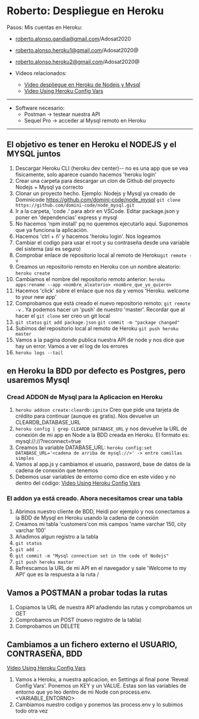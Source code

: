 # Roberto: Despliegue en Heroku
Pasos:
Mis cuentas en Heroku:
* roberto.alonso.gandia@gmail.com/Adosat2020
* roberto.alonso.heroku1@gmail.com/Adosat2020@
* roberto.alonso.heroku2@gmail.com/Adosat2020@

* Videos relacionados:
  * [Video despliegue en Heroku de Nodejs y Mysql](https://www.youtube.com/watch?v=FEK2i4f8gNU "Click to go to the Video")
  * [Video Using Heroku Config Vars](https://www.youtube.com/watch?v=dw1y7qwNb4E&t=647s "Click to go to the Video")
___
* Software necesario:
  * Postman -> testear nuestra API
  * Sequel Pro -> acceder al Mysql remoto en Heroku
___
## El objetivo es tener en Heroku el NODEJS y el MYSQL juntos

1. Descargar Heroku CLI (heroku dev center)-- no es una app que se vea fisicamente, solo aparece cuando hacemos 'heroku login'
1. Crear una carpeta para descargar un clon de Github del proyecto Nodejs + Mysql ya correcto
1. Clonar un proyecto hecho.  Ejemplo: Nodejs y Mysql ya creado
    de Dominicode https://github.com/domini-code/node_mysql
    `git clone https://github.com/domini-code/node_mysql.git`
1. Ir a la carpeta, 'code .' para abrir en VSCode. Editar package.json y poner en 'dependencias' express y mysql
1. No hacemos 'npm install' pq no queremos ejecutarlo aqui. Suponemos que ya funciona la aplicación.
1. Hacemos 'ctrl + ñ' y hacemos 'heroku login'. Nos logeamos
1. Cambiar el codigo para usar el root y su contraseña desde una variable del sistema (asi es seguro)
1. Comprobar enlace de repositorio local al remoto de Heroku`git remote -v`
1. Creamos un repositorio remoto en Heroku con un nombre aleatorio: `heroku create`
1. Cambiamos el nombre del repositorio remoto anterior: `heroku apps:rename --app <nombre_aleatorio> <nombre_que_yo_quiero>`
1. Hacemos 'click' sobre el enlace que nos da y vemos 'Heroku. welcome to your new app'
1. Comprobamos que está creado el nuevo repositorio remoto: `git remote -v` . Ya podemos hacer un 'push' de nuestro 'master'.
Recordar que al hacer el `git clone` ser creo un git local
1. `git status` `git add package.json` `git commit -m "package changed"`
1. Subimos del repositorio local al remoto de Heroku `git push heroku master`
1. Vamos a la pagina donde publica nuestra API de node y nos dice que hay un error. Vamos a ver el log de los errores
1. `heroku logs --tail`
## en Heroku la BDD por defecto es Postgres, pero usaremos Mysql
### Cread ADDON de Mysql para la Aplicacion en Heroku
1. `heroku addson create:cleardb:ignite` Creo que pide una tarjeta de crédito para continuar (aunque es gratis).
Nos devuelve un CLEARDB_DATABASE_URL
1. `heroku config | grep CLEARDB_DATABASE_URL` y nos devuelve la URL de conexión de mi app en Node a la BDD creada en Heroku.
El formato es: mysql://<usuario>:<password>/<host>/<nombreBDD>?reconnect=true
1. Creamos la variable DATABASE_URL: `heroku config:set DATABASE_URL='<cadena de arriba de mysql://>' -> entre comillas simples `
1. Vamos al app.js y cambiamos el usuario, password, base de datos de la cadena de conexión que tenemos
1. Debemos usar variables de entorno como dice en este video y no dentro del código: 
[Video Using Heroku Config Vars](https://www.youtube.com/watch?v=dw1y7qwNb4E&t=647s "Click to go to the Video")
### El addon ya está creado. Ahora necesitamos crear una tabla
1. Abrimos nuestro cliente de BDD, Heidi por ejemplo y nos conectamos a la BDD de Mysql en Heroku usando la cadena de conexión
1. Creamos mi tabla 'customers'con mis campos 'name varchar 150, city varchar 100'
1. Añadimos algun registro a la tabla
1.  `git status`
1. `git add .`
1. `git commit -m "Mysql connection set in the code of Nodejs"`
1. `git push heroku master`
1. Refrescamos la URL de mi API en el navegador y sale 'Welcome to my API' que es la respuesta a la ruta /
## Vamos a POSTMAN a probar todas la rutas
1. Copiamos la URL de nuestra API añadiendo las rutas y comprobamos un GET
1. Comprobamos un POST (nuevo registro de la tabla)
1. Comprobamos un DELETE
## Cambiamos a un fichero externo el USUARIO, CONTRASEÑA, BDD 
[Video Using Heroku Config Vars](https://www.youtube.com/watch?v=dw1y7qwNb4E&t=647s "Click to go to the Video")
1. Vamos a Heroku, a nuestra aplicacion, en Settings al final pone 'Reveal Config Vars'. Ponemos un KEY y un VALUE.
Estas son las variables de entorno que yo leo dentro de mi Node con process.env.<VARIABLE_ENTORNO>
1. Cambiamos nuestro codigo y ponemos las process.env y lo subimos todo otra vez 
